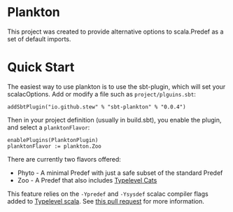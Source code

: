 Plankton
========

This project was created to provide alternative options to
scala.Predef as a set of default imports.


Quick Start
===========

The easiest way to use plankton is to use the sbt-plugin, which will
set your scalacOptions. Add or modify a file such as `project/plguins.sbt`:

	addSbtPlugin("io.github.stew" % "sbt-plankton" % "0.0.4")

Then in your project definition (usually in build.sbt), you enable the
plugin, and select a `planktonFlavor`:

	enablePlugins(PlanktonPlugin)
	planktonFlavor := plankton.Zoo

There are currently two flavors offered:

- Phyto - A minimal Predef with just a safe subset of the standard Predef
- Zoo - A Predef that also includes [Typelevel Cats](https://github.com/typelevel/cats)

This feature relies on the `-Ypredef` and `-Ysysdef` scalac compiler
flags added to [Typelevel scala](http://typelevel.org/scala/). See
[this pull request](https://github.com/scala/scala/pull/5350) for more
information.


